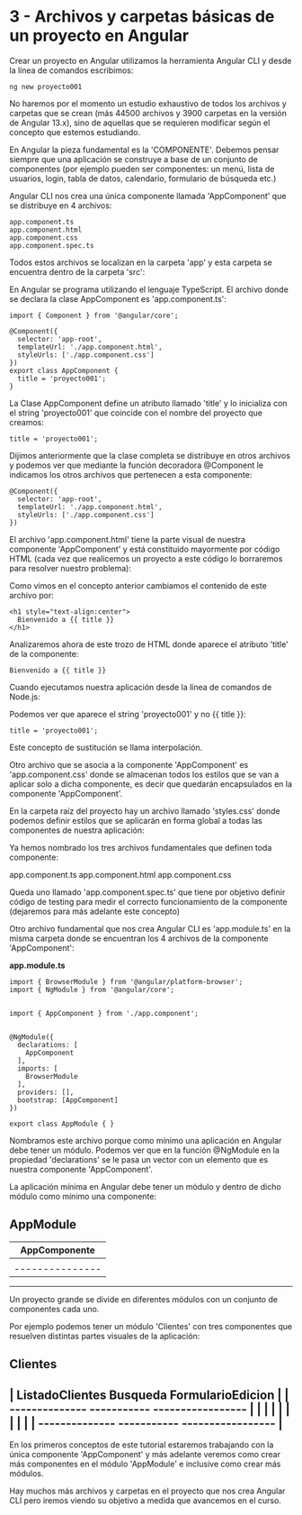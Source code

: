 # 3 - Archivos y carpetas básicas de un proyecto en Angular

Crear un proyecto en Angular utilizamos la herramienta Angular CLI y desde la línea de comandos escribimos:

```
ng new proyecto001
```

No haremos por el momento un estudio exhaustivo de todos los archivos y carpetas que se crean (más 44500 archivos y 3900 carpetas en la versión de Angular 13.x), sino de aquellas que se requieren modificar según el concepto que estemos estudiando.

En Angular la pieza fundamental es la 'COMPONENTE'. Debemos pensar siempre que una aplicación se construye a base de un conjunto de componentes (por ejemplo pueden ser componentes: un menú, lista de usuarios, login, tabla de datos, calendario, formulario de búsqueda etc.)

Angular CLI nos crea una única componente llamada 'AppComponent' que se distribuye en 4 archivos:

```
app.component.ts
app.component.html
app.component.css
app.component.spec.ts
```

Todos estos archivos se localizan en la carpeta 'app' y esta carpeta se encuentra dentro de la carpeta 'src':

En Angular se programa utilizando el lenguaje TypeScript. El archivo donde se declara la clase AppComponent es 'app.component.ts':

```
import { Component } from '@angular/core';

@Component({
  selector: 'app-root',
  templateUrl: './app.component.html',
  styleUrls: ['./app.component.css']
})
export class AppComponent {
  title = 'proyecto001';
}
```

La Clase AppComponent define un atributo llamado 'title' y lo inicializa con el string 'proyecto001' que coincide con el nombre del proyecto que creamos:

```title = 'proyecto001';```

Dijimos anteriormente que la clase completa se distribuye en otros archivos y podemos ver que mediante la función decoradora @Component le indicamos los otros archivos que pertenecen a esta componente:

```
@Component({
  selector: 'app-root',
  templateUrl: './app.component.html',
  styleUrls: ['./app.component.css']
})
```

El archivo 'app.component.html' tiene la parte visual de nuestra componente 'AppComponent' y está constituido mayormente por código HTML (cada vez que realicemos un proyecto a este código lo borraremos para resolver nuestro problema):

Como vimos en el concepto anterior cambiamos el contenido de este archivo por:

```
<h1 style="text-align:center">
  Bienvenido a {{ title }}
</h1>
```

Analizaremos ahora de este trozo de HTML donde aparece el atributo 'title' de la componente:

```
Bienvenido a {{ title }}
```

Cuando ejecutamos nuestra aplicación desde la línea de comandos de Node.js:

Podemos ver que aparece el string 'proyecto001' y no {{ title }}:

```
title = 'proyecto001';
```

Este concepto de sustitución se llama interpolación. 

Otro archivo que se asocia a la componente 'AppComponent' es 'app.component.css' donde se almacenan todos los estilos que se van a aplicar solo a dicha componente, es decir que quedarán encapsulados en la componente 'AppComponent'.

En la carpeta raíz del proyecto hay un archivo llamado 'styles.css' donde podemos definir estilos que se aplicarán en forma global a todas las componentes de nuestra aplicación:

Ya hemos nombrado los tres archivos fundamentales que definen toda componente:

app.component.ts
app.component.html
app.component.css

Queda uno llamado 'app.component.spec.ts' que tiene por objetivo definir código de testing para medir el correcto funcionamiento de la componente (dejaremos para más adelante este concepto)

Otro archivo fundamental que nos crea Angular CLI es 'app.module.ts' en la misma carpeta donde se encuentran los 4 archivos de la componente 'AppComponent':

**app.module.ts**

```
import { BrowserModule } from '@angular/platform-browser';
import { NgModule } from '@angular/core';


import { AppComponent } from './app.component';


@NgModule({
  declarations: [
    AppComponent
  ],
  imports: [
    BrowserModule
  ],
  providers: [],
  bootstrap: [AppComponent]
})

export class AppModule { }
```

Nombramos este archivo porque como mínimo una aplicación en Angular debe tener un módulo. Podemos ver que en la función @NgModule en la propiedad 'declarations' se le pasa un vector con un elemento que es nuestra componente 'AppComponent'.

La aplicación mínima en Angular debe tener un módulo y dentro de dicho módulo como mínimo una componente:

AppModule
-------------------------
|   AppComponente       |
|   ---------------     |
|   |             |     |  
|   ---------------     |
-------------------------

Un proyecto grande se divide en diferentes módulos con un conjunto de componentes cada uno.

Por ejemplo podemos tener un módulo 'Clientes' con tres componentes que resuelven distintas partes visuales de la aplicación:

Clientes
------------------------------------------------------------
|   ListadoClientes       Busqueda      FormularioEdicion   |
|   --------------        -----------   -----------------   |
|   |             |       |         |   |               |   |
|   --------------        -----------   -----------------   |
-------------------------------------------------------------

En los primeros conceptos de este tutorial estaremos trabajando con la única componente 'AppComponent' y más adelante veremos como crear más componentes en el módulo 'AppModule' e inclusive como crear más módulos.

Hay muchos más archivos y carpetas en el proyecto que nos crea Angular CLI pero iremos viendo su objetivo a medida que avancemos en el curso.










